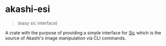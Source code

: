 # akashi-esi
> (easy sic interface)
>
A crate with the purpose of providing a simple interface for [Sic](https://github.com/foresterre/sic) which is the source of Akashi's image manipulation via CLI commands.